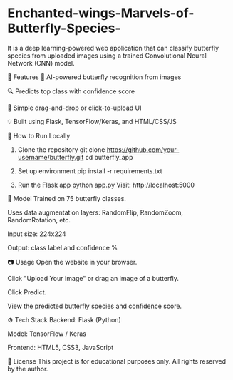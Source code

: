 # Enchanted-wings-Marvels-of-Butterfly-Species-

It is a deep learning-powered web application that can classify butterfly species from uploaded images using a trained Convolutional Neural Network (CNN) model.

📌 Features
🧠 AI-powered butterfly recognition from images

🔍 Predicts top class with confidence score

📸 Simple drag-and-drop or click-to-upload UI

💡 Built using Flask, TensorFlow/Keras, and HTML/CSS/JS

🚀 How to Run Locally
1. Clone the repository
git clone https://github.com/your-username/butterfly.git
cd butterfly_app

3. Set up environment
pip install -r requirements.txt

5. Run the Flask app
python app.py
Visit: http://localhost:5000

🧠 Model
Trained on 75 butterfly classes.

Uses data augmentation layers: RandomFlip, RandomZoom, RandomRotation, etc.

Input size: 224x224

Output: class label and confidence %

📷 Usage
Open the website in your browser.

Click "Upload Your Image" or drag an image of a butterfly.

Click Predict.

View the predicted butterfly species and confidence score.

⚙️ Tech Stack
Backend: Flask (Python)

Model: TensorFlow / Keras

Frontend: HTML5, CSS3, JavaScript

📄 License
This project is for educational purposes only. All rights reserved by the author.
